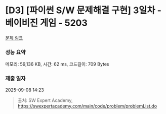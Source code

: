 # [D3] [파이썬 S/W 문제해결 구현] 3일차 - 베이비진 게임 - 5203 

[문제 링크](https://swexpertacademy.com/main/code/problem/problemDetail.do?contestProbId=AWT-MRHKchIDFAVT) 

### 성능 요약

메모리: 59,136 KB, 시간: 62 ms, 코드길이: 709 Bytes

### 제출 일자

2025-09-08 14:23



> 출처: SW Expert Academy, https://swexpertacademy.com/main/code/problem/problemList.do